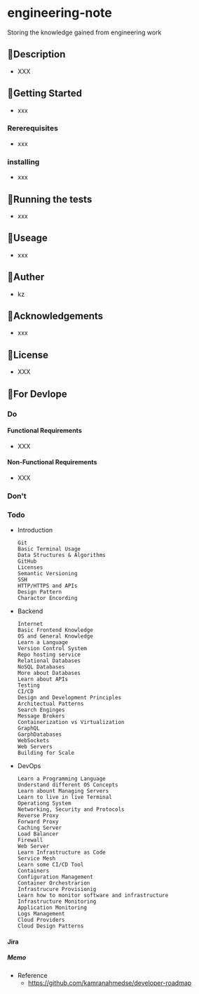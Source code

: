 engineering-note
========================================

Storing the knowledge gained from engineering work


## 🗼Description
- XXX

## 🚀Getting Started
- xxx

### Rererequisites
- xxx

### installing
- xxx

## 🤖Running the tests
- xxx

## 📗Useage
- xxx

## 🤑Auther
- kz

## 🎊Acknowledgements
- xxx

## 🔰License
- XXX


## 📃For Devlope
### Do
#### Functional Requirements
- XXX

#### Non-Functional Requirements
- XXX

### Don't

### Todo
- Introduction
    ```
    Git
    Basic Terminal Usage
    Data Structures & Algorithms
    GitHub
    Licenses
    Semantic Versioning
    SSH
    HTTP/HTTPS and APIs
    Design Pattern
    Charactor Encording
    ```
- Backend
    ```
    Internet
    Basic Frontend Knowledge
    OS and General Knowledge
    Learn a Language
    Version Control System
    Repo hosting service
    Relational Databases
    NoSQL Databases
    More about Databases
    Learn about APIs
    Testing
    CI/CD
    Design and Development Principles
    Architectual Patterns
    Search Enginges
    Message Brokers
    Containerization vs Virtualization
    GraphQL
    GarphDatabases
    WebSockets
    Web Servers
    Building for Scale
    ```
- DevOps
    ```
    Learn a Programming Language
    Understand different OS Concepts
    Learn abount Managing Servers
    Learn to live in live Terminal
    Operationg System
    Networking, Security and Protocols
    Reverse Proxy
    Forward Proxy
    Caching Server
    Load Balancer
    Firewall
    Web Server
    Learn Infrastructure as Code
    Service Mesh
    Learn some CI/CD Tool
    Containers
    Configuration Management
    Container Orchestrarion
    Infrastrucure Provisionig
    Learn how to monitor software and infrastructure
    Infrastructure Monitoring
    Application Monitoring
    Logs Management
    Cloud Providers
    Cloud Design Patterns
    ```

#### Jira
##### Memo
- Reference 
    - https://github.com/kamranahmedse/developer-roadmap

